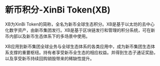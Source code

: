 # 新币积分-XinBi Token(XB)

XB为XinBi Token的简称，全名为新币全球生态积分。XB是基于以太坊的去中心化数字资产，由新币集团发行。XB是基于区块链发行和管理的积分系统，可在新币内部以及新币生态体系下的多场景中使用。

XB应用到新币集团全球业务与全球生态体系的各类应用中，成为新币集团生态体系支撑的重要枢纽。持有者享受新币全生态的相应权益。并得到生态子通证奖励，以及享受新币持续回购销毁带来的稀缺性提升。
